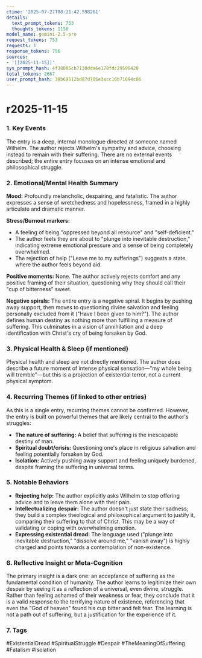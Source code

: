 ```yaml
---
ctime: '2025-07-27T08:21:42.598261'
details:
  text_prompt_tokens: 753
  thoughts_tokens: 1158
model_name: gemini-2.5-pro
request_tokens: 753
requests: 1
response_tokens: 756
sources:
- '[[2025-11-15]]'
sys_prompt_hash: 4f38005cb7130dda6e170fdc29590420
total_tokens: 2667
user_prompt_hash: 38b69512bd87d706e3acc16b71694c86
---
```

# r2025-11-15

### 1. Key Events
The entry is a deep, internal monologue directed at someone named Wilhelm. The author rejects Wilhelm's sympathy and advice, choosing instead to remain with their suffering. There are no external events described; the entire entry focuses on an intense emotional and philosophical struggle.

### 2. Emotional/Mental Health Summary

**Mood:**
Profoundly melancholic, despairing, and fatalistic. The author expresses a sense of wretchedness and hopelessness, framed in a highly articulate and dramatic manner.

**Stress/Burnout markers:**
*   A feeling of being "oppressed beyond all resource" and "self-deficient."
*   The author feels they are about to "plunge into inevitable destruction," indicating extreme emotional pressure and a sense of being completely overwhelmed.
*   The rejection of help ("Leave me to my sufferings") suggests a state where the author feels beyond aid.

**Positive moments:**
None. The author actively rejects comfort and any positive framing of their situation, questioning why they should call their "cup of bitterness" sweet.

**Negative spirals:**
The entire entry is a negative spiral. It begins by pushing away support, then moves to questioning divine salvation and feeling personally excluded from it ("Have I been given to him?"). The author defines human destiny as nothing more than fulfilling a measure of suffering. This culminates in a vision of annihilation and a deep identification with Christ's cry of being forsaken by God.

### 3. Physical Health & Sleep (if mentioned)
Physical health and sleep are not directly mentioned. The author does describe a future moment of intense physical sensation—"my whole being will tremble"—but this is a projection of existential terror, not a current physical symptom.

### 4. Recurring Themes (if linked to other entries)
As this is a single entry, recurring themes cannot be confirmed. However, the entry is built on powerful themes that are likely central to the author's struggles:
*   **The nature of suffering:** A belief that suffering is the inescapable destiny of man.
*   **Spiritual doubt/crisis:** Questioning one's place in religious salvation and feeling potentially forsaken by God.
*   **Isolation:** Actively pushing away support and feeling uniquely burdened, despite framing the suffering in universal terms.

### 5. Notable Behaviors
*   **Rejecting help:** The author explicitly asks Wilhelm to stop offering advice and to leave them alone with their pain.
*   **Intellectualizing despair:** The author doesn't just state their sadness; they build a complex theological and philosophical argument to justify it, comparing their suffering to that of Christ. This may be a way of validating or coping with overwhelming emotion.
*   **Expressing existential dread:** The language used ("plunge into inevitable destruction," "dissolve around me," "vanish away") is highly charged and points towards a contemplation of non-existence.

### 6. Reflective Insight or Meta-Cognition
The primary insight is a dark one: an acceptance of suffering as the fundamental condition of humanity. The author learns to legitimize their own despair by seeing it as a reflection of a universal, even divine, struggle. Rather than feeling ashamed of their weakness or fear, they conclude that it is a valid response to the terrifying nature of existence, referencing that even the "God of heaven" found his cup bitter and felt fear. The learning is not a path out of suffering, but a justification for the experience of it.

### 7. Tags
#ExistentialDread #SpiritualStruggle #Despair #TheMeaningOfSuffering #Fatalism #Isolation